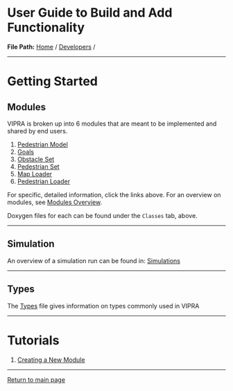 # User Guide to Build and Add Functionality

**File Path:** [Home](../MainPage.md) / [Developers](Developers.md) / 

---

# Getting Started

## Modules

VIPRA is broken up into 6 modules that are meant to be implemented and shared by end users.

1. [Pedestrian Model](Modules/PedestrianModel.md)
2. [Goals](Modules/Goals.md)
3. [Obstacle Set](Modules/ObstacleSet.md)
4. [Pedestrian Set](Modules/PedestrianSet.md)
5. [Map Loader](Modules/Map_Loader.md)
6. [Pedestrian Loader](Modules/PedestrianLoader.md)

For specific, detailed information, click the links above. For an overview on modules, see [Modules Overview](./Modules/ModulesOverview.md).

Doxygen files for each can be found under the `Classes` tab, above.

---

## Simulation

An overview of a simulation run can be found in: [Simulations](Simulation.md)

---

## Types

The [Types](VIPRATypes.md) file gives information on types commonly used in VIPRA

---

# Tutorials

1. [Creating a New Module](Tutorials/Making_Model_Module.md)

---

[Return to main page](../MainPage.md)